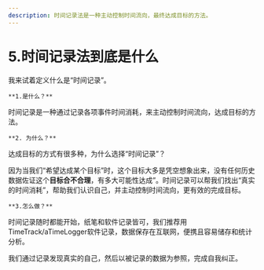 ```yaml
---
description: 时间记录法是一种主动控制时间流向，最终达成目标的方法。
---
```


# 5.时间记录法到底是什么

我来试着定义什么是“时间记录”。

    **1.是什么？**

时间记录是一种通过记录各项事件时间消耗，来主动控制时间流向，达成目标的方法。

    **2. 为什么？**

达成目标的方式有很多种，为什么选择“时间记录”？

因为当我们“希望达成某个目标”时，这个目标大多是凭空想象出来，没有任何历史数据佐证这个**目标合不合理**，有多大可能性达成”。时间记录可以帮我们找出“真实的时间消耗”，帮助我们认识自己，并主动控制时间流向，更有效的完成目标。

    **3.怎么做？**

时间记录随时都能开始，纸笔和软件记录皆可，我们推荐用TimeTrack/aTimeLogger软件记录，数据保存在互联网，便携且容易储存和统计分析。

我们通过记录发现真实的自己，然后以被记录的数据为参照，完成自我纠正。

